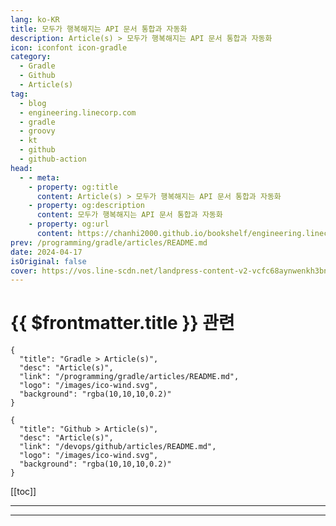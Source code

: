 ```yaml
---
lang: ko-KR
title: 모두가 행복해지는 API 문서 통합과 자동화
description: Article(s) > 모두가 행복해지는 API 문서 통합과 자동화
icon: iconfont icon-gradle
category: 
  - Gradle
  - Github
  - Article(s)
tag: 
  - blog
  - engineering.linecorp.com
  - gradle
  - groovy
  - kt
  - github
  - github-action
head:
  - - meta:
    - property: og:title
      content: Article(s) > 모두가 행복해지는 API 문서 통합과 자동화
    - property: og:description
      content: 모두가 행복해지는 API 문서 통합과 자동화
    - property: og:url
      content: https://chanhi2000.github.io/bookshelf/engineering.linecorp.com/api-document-integration-and-documentation-automation.html
prev: /programming/gradle/articles/README.md
date: 2024-04-17
isOriginal: false
cover: https://vos.line-scdn.net/landpress-content-v2-vcfc68aynwenkh3bno0ixfx8/1713258486643.png?updatedAt=1713258488000
---
```


# {{ $frontmatter.title }} 관련

```component VPCard
{
  "title": "Gradle > Article(s)",
  "desc": "Article(s)",
  "link": "/programming/gradle/articles/README.md",
  "logo": "/images/ico-wind.svg",
  "background": "rgba(10,10,10,0.2)"
}
```

```component VPCard
{
  "title": "Github > Article(s)",
  "desc": "Article(s)",
  "link": "/devops/github/articles/README.md",
  "logo": "/images/ico-wind.svg",
  "background": "rgba(10,10,10,0.2)"
}
```

[[toc]]

---

<SiteInfo
  name="모두가 행복해지는 API 문서 통합과 자동화"
  desc="안녕하세요. LINE Plus에서 LINE Monary와 MyDashboard 서비스의 백엔드를 맡고 있는 조성빈입니다. 이번 글에서는 백엔드 서비스 개발 및 운영 업무를..."
  url="https://techblog.lycorp.co.jp/ko/api-document-integration-and-documentation-automation"
  logo="https://engineering.linecorp.com/favicon-32x32.png?v=6d6085f233d02c34273fa8a8849b502a"
  preview="https://vos.line-scdn.net/landpress-content-v2-vcfc68aynwenkh3bno0ixfx8/1713258486643.png?updatedAt=1713258488000"/>

<!-- TODO: 작성 -->

---

<TagLinks />